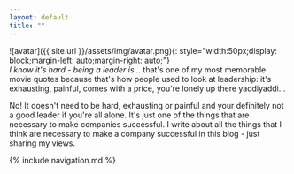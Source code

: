 ```yaml
---
layout: default 
title: ""
---
```


![avatar]({{ site.url }}/assets/img/avatar.png){: style="width:50px;display: block;margin-left: auto;margin-right: auto;"}  
_I know it's hard - being a leader is..._ that's one of my most memorable movie quotes because that's how people used to look at leadership: it's exhausting, painful, comes with a price, you're lonely up there yaddiyaddi...

No! It doesn't need to be hard, exhausting or painful and your definitely not a good leader if you're all alone. It's just one of the things that are necessary to make companies successful. I write about all the things that I think are necessary to make a company successful in this blog - just sharing my views.

{% include navigation.md %}